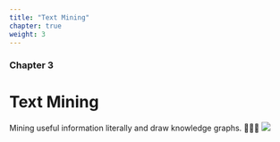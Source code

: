 ```yaml
---
title: "Text Mining"
chapter: true
weight: 3
---
```



### Chapter 3

# Text Mining
Mining useful information literally and draw knowledge graphs. 📖📖📖
![](/images/textmining.png?width=35pc)
